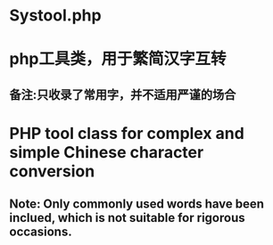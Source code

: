 # Systool.php
# php工具类，用于繁简汉字互转
## 备注:只收录了常用字，并不适用严谨的场合
# PHP tool class for complex and simple Chinese character conversion
## Note: Only commonly used words have been inclued, which is not suitable for rigorous occasions.
